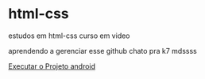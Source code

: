 # html-css
 estudos em html-css curso em video

 aprendendo a gerenciar esse github chato pra k7 mdssss

 <a href ="https://thiagofr4nc4.github.io/html-css/ex-css/desafio10-2-css/tech.html"> Executar o Projeto android</a>
